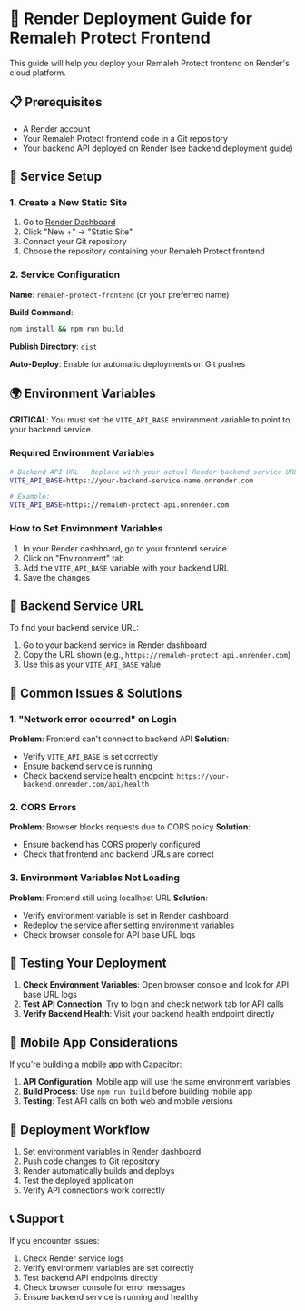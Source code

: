 # 🚀 Render Deployment Guide for Remaleh Protect Frontend

This guide will help you deploy your Remaleh Protect frontend on Render's cloud platform.

## 📋 Prerequisites

- A Render account
- Your Remaleh Protect frontend code in a Git repository
- Your backend API deployed on Render (see backend deployment guide)

## 🔧 Service Setup

### 1. Create a New Static Site

1. Go to [Render Dashboard](https://dashboard.render.com/)
2. Click "New +" → "Static Site"
3. Connect your Git repository
4. Choose the repository containing your Remaleh Protect frontend

### 2. Service Configuration

**Name**: `remaleh-protect-frontend` (or your preferred name)

**Build Command**:
```bash
npm install && npm run build
```

**Publish Directory**: `dist`

**Auto-Deploy**: Enable for automatic deployments on Git pushes

## 🌍 Environment Variables

**CRITICAL**: You must set the `VITE_API_BASE` environment variable to point to your backend service.

### Required Environment Variables

```bash
# Backend API URL - Replace with your actual Render backend service URL
VITE_API_BASE=https://your-backend-service-name.onrender.com

# Example:
VITE_API_BASE=https://remaleh-protect-api.onrender.com
```

### How to Set Environment Variables

1. In your Render dashboard, go to your frontend service
2. Click on "Environment" tab
3. Add the `VITE_API_BASE` variable with your backend URL
4. Save the changes

## 🔗 Backend Service URL

To find your backend service URL:

1. Go to your backend service in Render dashboard
2. Copy the URL shown (e.g., `https://remaleh-protect-api.onrender.com`)
3. Use this as your `VITE_API_BASE` value

## 🚨 Common Issues & Solutions

### 1. "Network error occurred" on Login

**Problem**: Frontend can't connect to backend API
**Solution**: 
- Verify `VITE_API_BASE` is set correctly
- Ensure backend service is running
- Check backend service health endpoint: `https://your-backend.onrender.com/api/health`

### 2. CORS Errors

**Problem**: Browser blocks requests due to CORS policy
**Solution**: 
- Ensure backend has CORS properly configured
- Check that frontend and backend URLs are correct

### 3. Environment Variables Not Loading

**Problem**: Frontend still using localhost URL
**Solution**:
- Verify environment variable is set in Render dashboard
- Redeploy the service after setting environment variables
- Check browser console for API base URL logs

## 🧪 Testing Your Deployment

1. **Check Environment Variables**: Open browser console and look for API base URL logs
2. **Test API Connection**: Try to login and check network tab for API calls
3. **Verify Backend Health**: Visit your backend health endpoint directly

## 📱 Mobile App Considerations

If you're building a mobile app with Capacitor:

1. **API Configuration**: Mobile app will use the same environment variables
2. **Build Process**: Use `npm run build` before building mobile app
3. **Testing**: Test API calls on both web and mobile versions

## 🔄 Deployment Workflow

1. Set environment variables in Render dashboard
2. Push code changes to Git repository
3. Render automatically builds and deploys
4. Test the deployed application
5. Verify API connections work correctly

## 📞 Support

If you encounter issues:

1. Check Render service logs
2. Verify environment variables are set correctly
3. Test backend API endpoints directly
4. Check browser console for error messages
5. Ensure backend service is running and healthy
